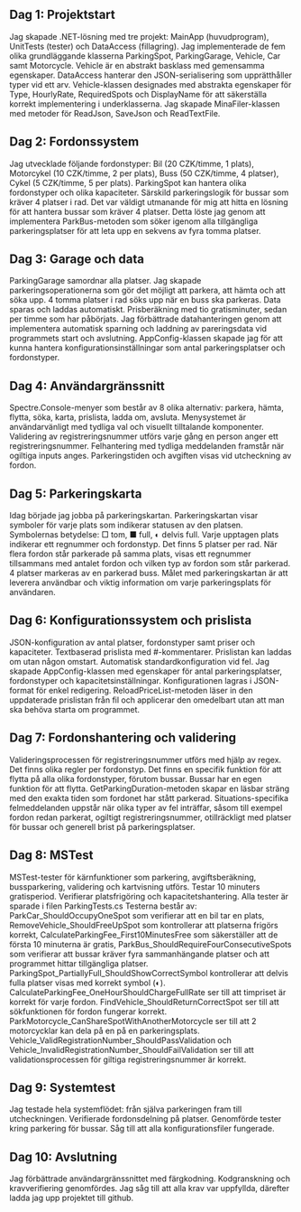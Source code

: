 ## Dag 1: Projektstart
Jag skapade .NET-lösning med tre projekt: MainApp (huvudprogram), UnitTests (tester) och DataAccess (fillagring). Jag implementerade de fem olika grundläggande klasserna ParkingSpot, ParkingGarage, Vehicle, Car samt Motorcycle. Vehicle är en abstrakt basklass med gemensamma egenskaper. DataAccess hanterar den JSON-serialisering som upprätthåller typer vid ett arv. Vehicle-klassen designades med abstrakta egenskaper för Type, HourlyRate, RequiredSpots och DisplayName för att säkerställa korrekt implementering i underklasserna. Jag skapade MinaFiler-klassen med metoder för ReadJson, SaveJson och ReadTextFile.
## Dag 2: Fordonssystem
Jag utvecklade följande fordonstyper: Bil (20 CZK/timme, 1 plats), Motorcykel (10 CZK/timme, 2 per plats), Buss (50 CZK/timme, 4 platser), Cykel (5 CZK/timme, 5 per plats). ParkingSpot kan hantera olika fordonstyper och olika kapaciteter. Särskild parkeringslogik för bussar som kräver 4 platser i rad.
Det var väldigt utmanande för mig att hitta en lösning för att hantera bussar som kräver 4 platser. Detta löste jag genom att implementera ParkBus-metoden som söker igenom alla tillgängliga parkeringsplatser för att leta upp en sekvens av fyra tomma platser.  
## Dag 3: Garage och data
ParkingGarage samordnar alla platser. Jag skapade parkeringsoperationerna som gör det möjligt att parkera, att hämta och att söka upp. 4 tomma platser i rad söks upp när en buss ska parkeras. Data sparas och laddas automatiskt. Prisberäkning med tio gratisminuter, sedan per timme som har påbörjats.
Jag förbättrade datahanteringen genom att implementera automatisk sparning och laddning av pareringsdata vid programmets start och avslutning. 
AppConfig-klassen skapade jag för att kunna hantera konfigurationsinställningar som antal parkeringsplatser och fordonstyper.
## Dag 4: Användargränssnitt
Spectre.Console-menyer som består av 8 olika alternativ: parkera, hämta, flytta, söka, karta, prislista, ladda om, avsluta. Menysystemet är användarvänligt med tydliga val och visuellt tilltalande komponenter. Validering av registreringsnummer utförs varje gång en person anger ett registreringsnummer. Felhantering med tydliga meddelanden framstår när ogiltiga inputs anges. Parkeringstiden och avgiften visas vid utcheckning av fordon.
## Dag 5: Parkeringskarta
Idag började jag jobba på parkeringskartan. Parkeringskartan visar symboler för varje plats som indikerar statusen av den platsen. Symbolernas betydelse:  □ tom, ■ full, ◐ delvis full. Varje upptagen plats indikerar ett regnummer och fordonstyp. Det finns 5 platser per rad. När flera fordon står parkerade på samma plats, visas ett regnummer tillsammans med antalet fordon och vilken typ av fordon som står parkerad. 4 platser markeras av en parkerad buss. 
Målet med parkeringskartan är att leverera användbar och viktig information om varje parkeringsplats för användaren. 
## Dag 6: Konfigurationssystem och prislista
JSON-konfiguration av antal platser, fordonstyper samt priser och kapaciteter. Textbaserad prislista med #-kommentarer. Prislistan kan laddas om utan någon omstart. Automatisk standardkonfiguration vid fel.
Jag skapade AppConfig-klassen med egenskaper för antal parkeringsplatser, fordonstyper och kapacitetsinställningar. Konfigurationen lagras i JSON-format för enkel redigering.
 ReloadPriceList-metoden läser in den uppdaterade prislistan från fil och applicerar den omedelbart utan att man ska behöva starta om programmet. 
## Dag 7: Fordonshantering och validering
Valideringsprocessen för registreringsnummer utförs med hjälp av regex. Det finns olika regler per fordonstyp. Det finns en specifik funktion för att flytta på alla olika fordonstyper, förutom bussar. Bussar har en egen funktion för att flytta. GetParkingDuration-metoden skapar en läsbar sträng med den exakta tiden som fordonet har stått parkerad. Situations-specifika felmeddelanden uppstår när olika typer av fel inträffar, såsom till exempel fordon redan parkerat, ogiltigt registreringsnummer, otillräckligt med platser för bussar och generell brist på parkeringsplatser.
## Dag 8: MSTest
MSTest-tester för kärnfunktioner som parkering, avgiftsberäkning, bussparkering, validering och kartvisning utförs. Testar 10 minuters gratisperiod. Verifierar platsfrigöring och kapacitetshantering.
Alla tester är sparade i filen ParkingTests.cs 
Testerna består av: 
ParkCar_ShouldOccupyOneSpot som verifierar att en bil tar en plats, 
RemoveVehicle_ShouldFreeUpSpot som kontrollerar att platserna frigörs korrekt, 
CalculateParkingFee_First10MinutesFree som säkerställer att de första 10 minuterna är gratis, 
ParkBus_ShouldRequireFourConsecutiveSpots som verifierar att bussar kräver fyra 
sammanhängande platser och att programmet hittar tillgängliga platser. 
ParkingSpot_PartiallyFull_ShouldShowCorrectSymbol kontrollerar att delvis fulla platser visas med korrekt symbol (◐). 
CalculateParkingFee_OneHourShouldChargeFullRate ser till att timpriset är korrekt för varje fordon. 
FindVehicle_ShouldReturnCorrectSpot ser till att sökfunktionen för fordon fungerar korrekt.
ParkMotorcycle_CanShareSpotWithAnotherMotorcycle ser till att 2 motorcycklar kan dela på en på en parkeringsplats. 
Vehicle_ValidRegistrationNumber_ShouldPassValidation och Vehicle_InvalidRegistrationNumber_ShouldFailValidation ser till att validationsprocessen för giltiga registreringsnummer är korrekt. 
## Dag 9: Systemtest
Jag testade hela systemflödet: från själva parkeringen fram till utcheckningen. Verifierade fordonsdelning på platser. Genomförde tester kring parkering för bussar. Såg till att alla konfigurationsfiler fungerade.
## Dag 10: Avslutning
Jag förbättrade användargränssnittet med färgkodning. Kodgranskning och kravverifiering genomfördes. Jag såg till att alla krav var uppfyllda, därefter ladda jag upp projektet till github. 

